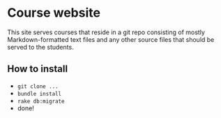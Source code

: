 Course website
==============

This site serves courses that reside in a git repo consisting of mostly Markdown-formatted text files and any other source files that should be served to the students.

How to install
--------------

- `git clone ...`
- `bundle install`
- `rake db:migrate`
- done!
